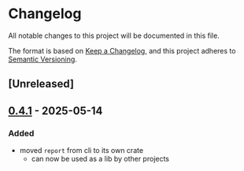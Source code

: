 # Changelog

All notable changes to this project will be documented in this file.

The format is based on [Keep a Changelog](https://keepachangelog.com/en/1.0.0/),
and this project adheres to [Semantic Versioning](https://semver.org/spec/v2.0.0.html).

## [Unreleased]

## [0.4.1](https://github.com/flashbots/contender/releases/tag/contender_report-v0.4.1) - 2025-05-14

### Added

- moved `report` from cli to its own crate
  - can now be used as a lib by other projects
